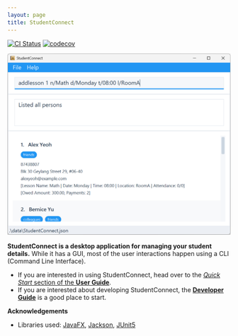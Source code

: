 ```yaml
---
layout: page
title: StudentConnect
---
```


[![CI Status](https://github.com/se-edu/addressbook-level3/workflows/Java%20CI/badge.svg)](https://github.com/se-edu/addressbook-level3/actions)
[![codecov](https://codecov.io/gh/se-edu/addressbook-level3/branch/master/graph/badge.svg)](https://codecov.io/gh/se-edu/addressbook-level3)

![Ui](images/Ui.png)

**StudentConnect is a desktop application for managing your student details.** While it has a GUI, most of the user interactions happen using a CLI (Command Line Interface).

* If you are interested in using StudentConnect, head over to the [_Quick Start_ section of the **User Guide**](UserGuide.html#quick-start).
* If you are interested about developing StudentConnect, the [**Developer Guide**](DeveloperGuide.html) is a good place to start.


**Acknowledgements**

* Libraries used: [JavaFX](https://openjfx.io/), [Jackson](https://github.com/FasterXML/jackson), [JUnit5](https://github.com/junit-team/junit5)
